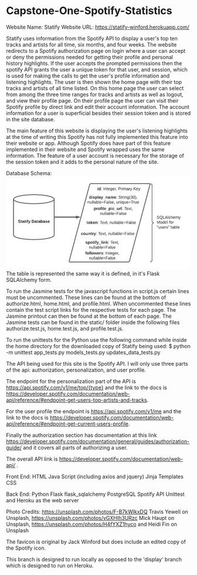 # Capstone-One-Spotify-Statistics
Website Name: Statify
Website URL: https://statify-winford.herokuapp.com/

Statify uses information from the Spotify API to display a user's top ten tracks and artists for all time, six months, and four weeks. The website redirects to a Spotify authorization page on login where a user can accept or deny the permissions needed for getting their profile and personal history highlights. If the user accepts the prompted permissions then the spotify API grants the user a unique token for that user, and session, which is used for making the calls to get the user's profile information and listening highlights. The user is then shown the home page with their top tracks and artists of all time listed. On this home page the user can select from among the three time ranges for tracks and artists as well as logout, and view their profile page. On their profile page the user can visit their Spotify profile by direct link and edit their account information. The account information for a user is superficial besides their session token and is stored in the site database.

The main feature of this website is displaying the user's listening highlights at the time of writing this Spotify has not fully implemented this feature into their website or app. Although Spotify does have part of this feature implemented in their website and Spotify wrapped uses the same information. The feature of a user account is necessary for the storage of the session token and it adds to the personal nature of the site.

Database Schema:
![image info](./static/images/Statify.jpeg)
The table is represented the same way it is defined, in it's Flask SQLAlchemy form.

To run the Jasmine tests for the javascript functions in script.js certain lines must be uncommented. These lines can be found at the bottom of authorize.html, home.html, and profile.html. When uncommented these lines contain the test script links for the respective tests for each page. The Jasmine printout can then be found at the bottom of each page.
The Jasmine tests can be found in the static/ folder inside the following files authorize.test.js, home.test.js, and profile.test.js.

To run the unittests for the Python use the following command while inside the home directory for the downloaded copy of Statify being used:
$ python -m unittest app_tests.py models_tests.py updates_data_tests.py

The API being used for this site is the Spotify API. I will only use three parts of the api: authorization, personalization, and user profile. 

The endpoint for the personalization part of the API is https://api.spotify.com/v1/me/top/{type} and the link to the docs is https://developer.spotify.com/documentation/web-api/reference/#endpoint-get-users-top-artists-and-tracks.

For the user profile the endpoint is https://api.spotify.com/v1/me and the link to the docs is https://developer.spotify.com/documentation/web-api/reference/#endpoint-get-current-users-profile. 

Finally the authorization section has documentation at this link https://developer.spotify.com/documentation/general/guides/authorization-guide/ and it covers all parts of authorizing a user. 

The overall API link is https://developer.spotify.com/documentation/web-api/ .

Front End:
HTML
Java Script (including axios and jquery)
Jinja Templates
CSS

Back End:
Python
Flask
flask_sqlalchemy
PostgreSQL
Spotify API
Unittest
and Heroku as the web server

Photo Credits:
https://unsplash.com/photos/F-B7kWlkxDQ
Travis Yewell on Unsplash,
https://unsplash.com/photos/vGXHIh3URzc
Mick Haupt on Unsplash,
https://unsplash.com/photos/H4fYXZ1hyco
and Heidi Fin on Unsplash

The favicon is original by Jack Winford but does include an edited copy of 
the Spotify icon.

This branch is designed to run locally as opposed to the 'display' branch which is designed to run on Heroku.